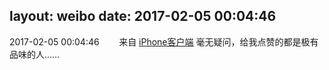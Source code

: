 layout: weibo
date: 2017-02-05 00:04:46
---
2017-02-05 00:04:46  &nbsp;&nbsp;&nbsp;&nbsp;&nbsp;&nbsp; 来自 <a href="http://app.weibo.com/t/feed/9ksdit" rel="nofollow">iPhone客户端</a>
毫无疑问，给我点赞的都是极有品味的人…… ​​​
